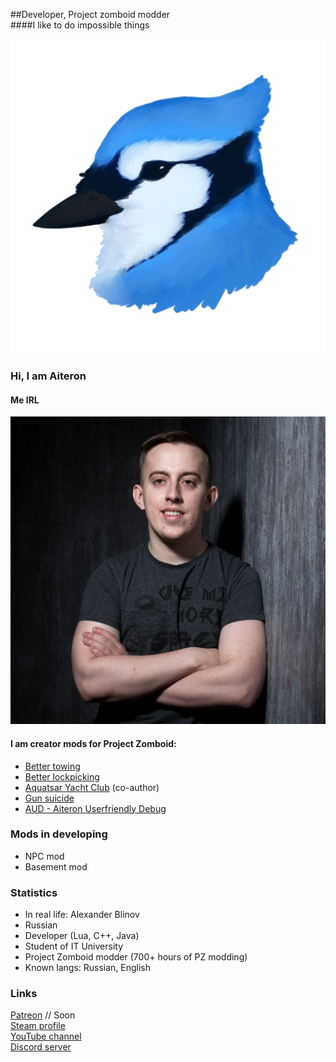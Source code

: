 ##Developer, Project zomboid modder  
####I like to do impossible things

![Aiteron](./images/aiteronLogo.png)

### Hi, I am Aiteron 

#### Me IRL
![Me](./images/meIRL.jpg)


#### I am creator mods for Project Zomboid: 
* [Better towing](https://steamcommunity.com/sharedfiles/filedetails/?id=2241990680)
* [Better lockpicking](https://steamcommunity.com/sharedfiles/filedetails/?id=2368058459)
* [Aquatsar Yacht Club](https://steamcommunity.com/sharedfiles/filedetails/?id=2392987599) (co-author)
* [Gun suicide](https://steamcommunity.com/sharedfiles/filedetails/?id=2402057349)
* [AUD - Aiteron Userfriendly Debug](https://steamcommunity.com/sharedfiles/filedetails/?id=2340608427)

### Mods in developing
* NPC mod
* Basement mod


### Statistics
- In real life: Alexander Blinov
- Russian
- Developer (Lua, C++, Java)
- Student of IT University
- Project Zomboid modder (700+ hours of PZ modding)
- Known langs: Russian, English


### Links
[Patreon]() // Soon    
[Steam profile](https://steamcommunity.com/profiles/76561198211669377/)   
[YouTube channel](https://www.youtube.com/c/Aiteron)     
[Discord server](https://discord.gg/EjQhFSUh)  
